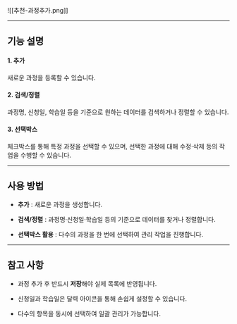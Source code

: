 ![[추천-과정추가.png]]

---
## 기능 설명

#### 1. 추가

새로운 과정을 등록할 수 있습니다.

#### 2. 검색/정렬

과정명, 신청일, 학습일 등을 기준으로 원하는 데이터를 검색하거나 정렬할 수 있습니다.

#### 3. 선택박스

체크박스를 통해 특정 과정을 선택할 수 있으며, 선택한 과정에 대해 수정·삭제 등의 작업을 수행할 수 있습니다.

---

## 사용 방법

- **추가** : 새로운 과정을 생성합니다.
    
- **검색/정렬** : 과정명·신청일·학습일 등의 기준으로 데이터를 찾거나 정렬합니다.
    
- **선택박스 활용** : 다수의 과정을 한 번에 선택하여 관리 작업을 진행합니다.
    

---

## 참고 사항

- 과정 추가 후 반드시 **저장**해야 실제 목록에 반영됩니다.
    
- 신청일과 학습일은 달력 아이콘을 통해 손쉽게 설정할 수 있습니다.
    
- 다수의 항목을 동시에 선택하여 일괄 관리가 가능합니다.